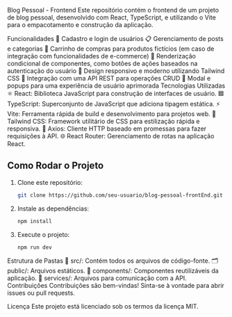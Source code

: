 Blog Pessoal - Frontend
Este repositório contém o frontend de um projeto de blog pessoal, desenvolvido com React, TypeScript, e utilizando o Vite para o empacotamento e construção da aplicação.

Funcionalidades
📝 Cadastro e login de usuários
📋 Gerenciamento de posts e categorias
🛒 Carrinho de compras para produtos fictícios (em caso de integração com funcionalidades de e-commerce)
🔄 Renderização condicional de componentes, como botões de ações baseados na autenticação do usuário
📱 Design responsivo e moderno utilizando Tailwind CSS
🔗 Integração com uma API REST para operações CRUD
💬 Modal e popups para uma experiência de usuário aprimorada
Tecnologias Utilizadas
⚛️ React: Biblioteca JavaScript para construção de interfaces de usuário.
🟦 TypeScript: Superconjunto de JavaScript que adiciona tipagem estática.
⚡ Vite: Ferramenta rápida de build e desenvolvimento para projetos web.
🎨 Tailwind CSS: Framework utilitário de CSS para estilização rápida e responsiva.
📡 Axios: Cliente HTTP baseado em promessas para fazer requisições à API.
🌐 React Router: Gerenciamento de rotas na aplicação React.


## Como Rodar o Projeto

1. Clone este repositório:
   ```bash
   git clone https://github.com/seu-usuario/blog-pessoal-frontEnd.git

2. Instale as dependências:   
   ```bash
   npm install

3. Execute o projeto:   
   ```bash
   npm run dev

Estrutura de Pastas
📂 src/: Contém todos os arquivos de código-fonte.
🗂️ public/: Arquivos estáticos.
🧩 components/: Componentes reutilizáveis da aplicação.
🔧 services/: Arquivos para comunicação com a API.
Contribuições
Contribuições são bem-vindas! Sinta-se à vontade para abrir issues ou pull requests.

Licença
Este projeto está licenciado sob os termos da licença MIT.
